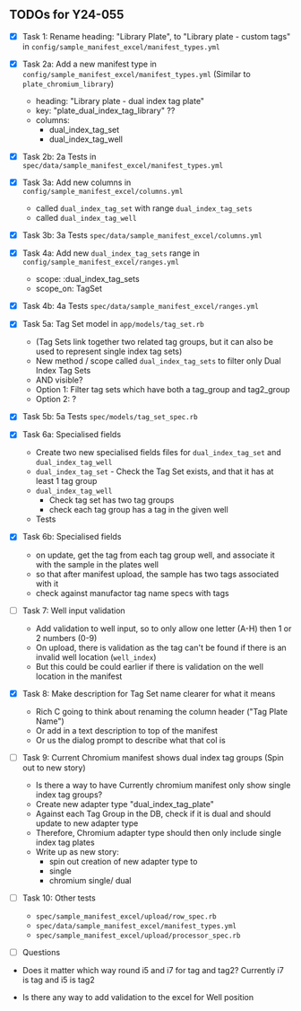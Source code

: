 ## TODOs for Y24-055

- [x] Task 1: Rename heading: "Library Plate", to "Library plate - custom tags" in `config/sample_manifest_excel/manifest_types.yml`

- [x] Task 2a: Add a new manifest type in `config/sample_manifest_excel/manifest_types.yml` (Similar to `plate_chromium_library`)

  - heading: "Library plate - dual index tag plate"
  - key: "plate_dual_index_tag_library" ??
  - columns:
    - dual_index_tag_set
    - dual_index_tag_well

- [x] Task 2b: 2a Tests in `spec/data/sample_manifest_excel/manifest_types.yml`

- [x] Task 3a: Add new columns in `config/sample_manifest_excel/columns.yml`

  - called `dual_index_tag_set` with range `dual_index_tag_sets`
  - called `dual_index_tag_well`

- [x] Task 3b: 3a Tests `spec/data/sample_manifest_excel/columns.yml`

- [x] Task 4a: Add new `dual_index_tag_sets` range in `config/sample_manifest_excel/ranges.yml`

  - scope: :dual_index_tag_sets
  - scope_on: TagSet

- [x] Task 4b: 4a Tests `spec/data/sample_manifest_excel/ranges.yml`

- [x] Task 5a: Tag Set model in `app/models/tag_set.rb`

  - (Tag Sets link together two related tag groups, but it can also be used to represent single index tag sets)
  - New method / scope called `dual_index_tag_sets` to filter only Dual Index Tag Sets
  - AND visible?
  - Option 1: Filter tag sets which have both a tag_group and tag2_group
  - Option 2: ?

- [x] Task 5b: 5a Tests `spec/models/tag_set_spec.rb`

- [x] Task 6a: Specialised fields

  - Create two new specialised fields files for `dual_index_tag_set` and `dual_index_tag_well`
  - `dual_index_tag_set` - Check the Tag Set exists, and that it has at least 1 tag group
  - `dual_index_tag_well`
    - Check tag set has two tag groups
    - check each tag group has a tag in the given well
  - Tests

- [x] Task 6b: Specialised fields

  - on update, get the tag from each tag group well, and associate it with the sample in the plates well
  - so that after manifest upload, the sample has two tags associated with it
  - check against manufactor tag name specs with tags

- [ ] Task 7: Well input validation

  - Add validation to well input, so to only allow one letter (A-H) then 1 or 2 numbers (0-9)
  - On upload, there is validation as the tag can't be found if there is an invalid well location (`well_index`)
  - But this could be could earlier if there is validation on the well location in the manifest

- [x] Task 8: Make description for Tag Set name clearer for what it means

  - Rich C going to think about renaming the column header ("Tag Plate Name")
  - Or add in a text description to top of the manifest
  - Or us the dialog prompt to describe what that col is

- [ ] Task 9: Current Chromium manifest shows dual index tag groups (Spin out to new story)

  - Is there a way to have Currently chromium manifest only show single index tag groups?
  - Create new adapter type "dual_index_tag_plate"
  - Against each Tag Group in the DB, check if it is dual and should update to new adapter type
  - Therefore, Chromium adapter type should then only include single index tag plates
  - Write up as new story:
    - spin out creation of new adapter type to
    - single
    - chromium single/ dual

- [ ] Task 10: Other tests

  - `spec/sample_manifest_excel/upload/row_spec.rb`
  - `spec/data/sample_manifest_excel/manifest_types.yml`
  - `spec/sample_manifest_excel/upload/processor_spec.rb`

- [ ] Questions

- Does it matter which way round i5 and i7 for tag and tag2? Currently i7 is tag and i5 is tag2

- Is there any way to add validation to the excel for Well position
